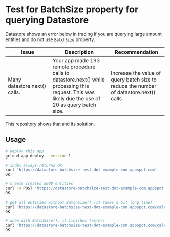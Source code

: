 # Test for BatchSize property for querying Datastore

Datastore shows an error below in tracing if you are querying large amount entities and do not use `BatchSize` property.

| Issue | Description | Recommendation |
|---|---|---|
| Many datastore.next() calls. | Your app made 193 remote procedure calls to datastore.next() while processing this request. This was likely due the use of 20 as query batch size. | Increase the value of query batch size to reduce the number of datastore.next() calls |

This repository shows that and its solution.

## Usage

```sh
# deploy this app
gcloud app deploy --version 1

# index always returns OK
curl 'https://datastore-batchsize-test-dot-example-com.appspot.com'
OK

# create creates 5000 entities
curl -X POST 'https://datastore-batchsize-test-dot-example-com.appspot.com/create'
OK

# get all entities without BatchSize() (it takes a bit long time)
curl 'https://datastore-batchsize-test-dot-example-com.appspot.com/calc'
OK

# when with BatchSize(), it finishes faster!
curl 'https://datastore-batchsize-test-dot-example-com.appspot.com/calc?batchsize=1'
OK
```
